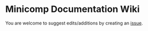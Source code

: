 # Minicomp Documentation Wiki

You are welcome to suggest edits/additions by creating an [issue](https://github.com/minicomp/wiki/issues).
